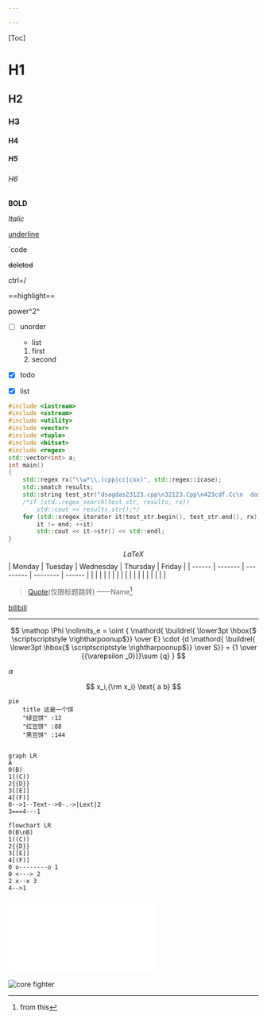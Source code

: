 ```yaml
---

---
```


[Toc]





# H1

## H2

### H3

#### H4

##### H5

###### H6

**BOLD**

*Italic*

<u>underline</u>

`code

~~deleted~~

ctrl+/

==highlight==

power^2^



- [ ] unorder

  - list

  1. first
  2. second

- [x] todo
- [x] list

```c++
#include <iostream>
#include <sstream>
#include <utility>
#include <vector>
#include <tuple>
#include <bitset>
#include <regex>
std::vector<int> a;
int main()
{
	std::regex rx("\\w*\\.(cpp|cc|cxx)", std::regex::icase);
	std::smatch results;
	std::string test_str("dsagdas23123.cpp\n32123.Cpp\n423cdf.Cc\n	dasd.txt\n213asdf\nasd.ad");
	/*if (std::regex_search(test_str, results, rx))
		std::cout << results.str();*/
	for (std::sregex_iterator it(test_str.begin(), test_str.end(), rx), end;
		it != end; ++it)
		std::cout << it->str() << std::endl;
}
```


$$
LaTeX
$$
| Monday | Tuesday | Wednesday | Thursday | Friday |
| ------ | ------- | --------- | -------- | ------ |
|        |         |           |          |        |
|        |         |           |          |        |
|        |         |           |          |        |

> [Quote](#H3)(仅限标题跳转)		——Name[^1]

[bilibili](bilibili.com)

<!--注释-->

----



[^1]:from this

$$
\mathop \Phi \nolimits_e = \oint { \mathord{ \buildrel{ \lower3pt \hbox{$ \scriptscriptstyle \rightharpoonup$}} \over E} \cdot {d \mathord{ \buildrel{ \lower3pt \hbox{$ \scriptscriptstyle \rightharpoonup$}} \over S}}  = {1 \over {{\varepsilon _0}}}\sum {q} }
$$



$\alpha$

$$
x_i,{\rm x_i}
\text{ a b}
$$



```mermaid
pie
	title 这是一个饼
	"绿豆饼" :12
	"红豆饼" :88
	"黑豆饼" :144
	
```

```mermaid
graph LR
A
0(B)
1((C))
2{{D}}
3[[E]]
4[(F)]
0-->1--Text-->0-.->|Lext|2
3===4---1
```

```mermaid
flowchart LR
0(B\nB)
1((C))
2{{D}}
3[[E]]
4[(F)]
0 o--------o 1
0 <---> 2
2 x--x 3
4-->1
```



<iframe src="//player.bilibili.com/player.html?aid=31289365&bvid=BV1iW411d7hd&cid=54672422&page=1" scrolling="no" border="0" frameborder="no" framespacing="0" allowfullscreen="true"> </iframe>

![core fighter](https://static.wikia.nocookie.net/gundam/images/2/26/Corefighter.jpg/revision/latest?cb=20120630063922)
